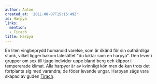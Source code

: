 ```yaml
---
author: Anton
created_at: '2011-08-07T15:15:49Z'
id: Harpya
links:
  mention:
  - Tirach
title: Harpya
---
```


En liten vingbeprydd humanoid varelse, som är ökänd för sin outhärdliga stank, vilket ligger bakom
talesättet "du luktar som en harpya". Den lever i grupper om sex till tjugo individer uppe bland
berg och klippor i tempererade klimat. Alla harpyor är av kvinnligt kön men de kan trots det
fortplanta sig med varandra; de föder levande ungar. Harpyan sägs vara skapad av guden [Tirach].

  [Tirach]: Tirach
